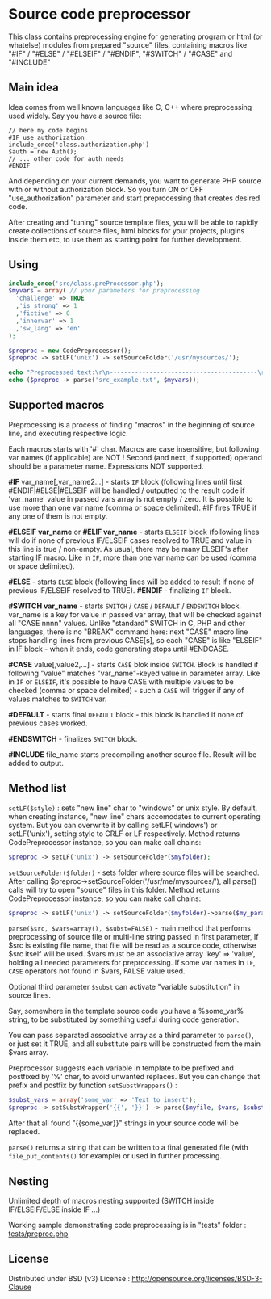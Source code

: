 # Source code preprocessor

This class contains preprocessing engine for generating program or html (or whatelse) modules from
prepared "source" files, containing macros like "#IF" / "#ELSE" / "#ELSEIF" / "#ENDIF", "#SWITCH" / "#CASE" and "#INCLUDE"

## Main idea

Idea comes from well known languages like C, C++ where preprocessing used widely.
Say you have a source file:

```text
// here my code begins
#IF use_authorization
include_once('class.authorization.php')
$auth = new Auth();
// ... other code for auth needs
#ENDIF
```
And depending on your current demands, you want to generate PHP source with or without authorization block.
So you turn ON or OFF "use_authorization" parameter and start preprocessing that creates desired code.

After creating and "tuning" source template files, you will be able to rapidly create collections of source files, html blocks for
your projects, plugins inside them etc, to use them as starting point for further development.

## Using

```php
include_once('src/class.preProcessor.php');
$myvars = array( // your parameters for preprocessing
  'challenge' => TRUE
  ,'is_strong' => 1
  ,'fictive' => 0
  ,'innervar' => 1
  ,'sw_lang' => 'en'
);

$preproc = new CodePreprocessor();
$preproc -> setLF('unix') -> setSourceFolder('/usr/mysources/');

echo "Preprocessed text:\r\n-----------------------------------------\r\n";
echo ($preproc -> parse('src_example.txt', $myvars));
```
## Supported macros

Preprocessing is a process of finding "macros" in the beginning of source line,
and executing respective logic.

Each macros starts with '#' char. Macros are case insensitive, but following var names (if applicable) are NOT !
Second (and next, if supported) operand should be a parameter name. Expressions NOT supported.

**\#IF** var_name[,var_name2...] - starts `IF` block (following lines until first #ENDIF|#ELSE|#ELSEIF will be handled / outputted to the result code
if 'var_name' value in passed vars array is not empty / zero.
It is possible to use more than one var name (comma or space delimited). \#IF fires TRUE if any one of them
is not empty.

**\#ELSEIF var_name** or **\#ELIF var_name** - starts `ELSEIF` block (following lines will do if none of previous IF/ELSEIF cases resolved to TRUE
and value in this line is true / non-empty.
As usual, there may be many ELSEIF's after starting IF macro.
Like in `IF`, more than one var name can be used (comma or space delimited).

**\#ELSE** - starts `ELSE` block (following lines will be added to result if none of previous IF/ELSEIF resolved to TRUE).
**\#ENDIF** - finalizing `IF` block.

**\#SWITCH var_name**  - starts `SWITCH` / `CASE` / `DEFAULT` / `ENDSWITCH` block. var_name is a key for value in passed var array,
  that will be checked against all "CASE nnnn" values. Unlike "standard" SWITCH in C, PHP and other languages, there is no "BREAK" command here:
  next "CASE" macro line stops handling lines from previous CASE[s], so each "CASE" is like "ELSEIF" in IF block - when it ends, code generating stops until \#ENDCASE.

**\#CASE** value[,value2,...] - starts `CASE` blok inside `SWITCH`. Block is handled if following "value" matches "var_name"-keyed value in parameter array.
  Like in `IF` or `ELSEIF`, it's possible to have CASE with multiple values to be checked (comma or space delimited) -
  such a `CASE` will trigger if any of values matches to `SWITCH` var.

**\#DEFAULT** - starts final `DEFAULT` block - this block is handled if none of previous cases worked.

**\#ENDSWITCH** - finalizes `SWITCH` block.

**\#INCLUDE** file_name starts precompiling another source file. Result will be added to output.

## Method list

`setLF($style)` : sets "new line" char to "windows" or unix style. By default, when creating instance, "new line" chars
accomodates to current operating system. But you can overwrite it by calling setLF('windows') or setLF('unix'),
setting style to CRLF or LF respectively.
Method returns CodePreprocessor instance, so you can make call chains:
```php
$preproc -> setLF('unix') -> setSourceFolder($myfolder);
```

`setSourceFolder($folder)` - sets folder where source files will be searched.
After calling $preproc->setSourceFolder('/usr/me/mysources/'), all parse() calls will try to open "source" files in this folder.
Method returns CodePreprocessor instance, so you can make call chains:

```php
$preproc -> setLF('unix') -> setSourceFolder($myfolder)->parse($my_params);
```
`parse($src, $vars=array(), $subst=FALSE)` - main method that performs preprocessing of source file or multi-line string passed in first parameter,
If $src is existing file name, that file will be read as a source code, otherwise $src itself will be used.
$vars must be an associative array 'key' => 'value', holding all needed parameters for preprocessing.
If some var names in `IF`, `CASE` operators not found in $vars, FALSE value used.

Optional third parameter `$subst` can activate "variable substitution" in source lines.

Say, somewhere in the template source code you have a %some_var% string, to be substituted by something useful during
code generation.

You can pass separated associative array as a third parameter to `parse()`, or just set it TRUE, and all substitute pairs will be constructed from the main $vars array.

Preprocessor suggests each variable in template to be prefixed and postfixed by '%' char, to avoid unwanted replaces.
But you can change that prefix and postfix by function `setSubstWrappers()` :

```php
$subst_vars = array('some_var' => 'Text to insert');
$preproc -> setSubstWrapper('{{', '}}') -> parse($myfile, $vars, $subst_vars);
```
After that all found "{{some_var}}" strings in your source code will be replaced.

`parse()` returns a string that can be written to a final generated file (with `file_put_contents()` for example) or used in further processing.


## Nesting
Unlimited depth of macros nesting supported (SWITCH inside IF/ELSEIF/ELSE inside IF ...)

Working sample demonstrating code preprocessing is in "tests" folder :
[tests/preproc.php](tests/preproc.php)

## License
Distributed under BSD (v3) License :
http://opensource.org/licenses/BSD-3-Clause
